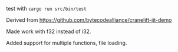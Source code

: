 test with `cargo run src/bin/test`

Derived from https://github.com/bytecodealliance/cranelift-jit-demo

Made work with f32 instead of i32.

Added support for multiple functions, file loading.